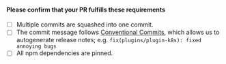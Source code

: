 #### Please confirm that your PR fulfills these requirements
- [ ] Multiple commits are squashed into one commit.
- [ ] The commit message follows [Conventional Commits](../CONTRIBUTING.md#conventional-commits), which allows us to autogenerate release notes; e.g. `fix(plugins/plugin-k8s): fixed annoying bugs`
- [ ] All npm dependencies are pinned.
